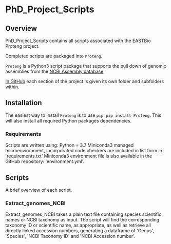 # PhD_Project_Scripts

## Overview

PhD_Project_Scripts contains all scripts associated with the EASTBio Proteng project.

Completed scripts are packaged into `Proteng`.

`Proteng` is a Python3 script package that supports the pull down of genomic assemblies from the [NCBI Assembly database](https://www.ncbi.nlm.nih.gov/assembly).

[In GitHub](https://github.com/HobnobMancer/PhD_Project_Scripts) each section of the project is given its own folder and subfolders within.

## Installation

The easiest way to install `Proteng` is to use `pip`:
`pip install Proteng`.
This will also install all required Python packages dependencies.

### Requirements

Scripts are written using:
Python = 3.7
Miniconda3 managed microenvironment, incorporated code checkers are included in list form in 'requirements.txt'
Miniconda3 environment file is also available in the GitHub repository: 'environment.yml'.

## Scripts

A brief overview of each script.

### Extract_genomes_NCBI

Extract_genomes_NCBI takes a plain text file containing species scientific names or NCBI taxonomy as input. The script will find the corresponding taxonomy ID or scientific name, as appropriate, as well as retrieve all directly linked accession numbers, generating a dataframe of 'Genus', 'Species', 'NCBI Taxonomy ID' and 'NCBI Accession number'.
